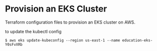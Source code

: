 # Provision an EKS Cluster

Terraform configuration files to provision an EKS cluster on AWS.


to update the kubectl config

```
$ aws eks update-kubeconfig --region us-east-1 --name education-eks-Y0sFvXRb

```
